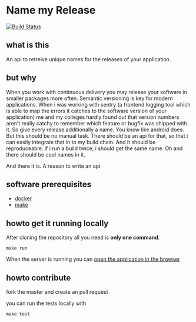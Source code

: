 # Name my Release

[![Build Status](https://travis-ci.org/itsmethemojo/name-my-release.svg?branch=master)](https://travis-ci.org/itsmethemojo/name-my-release)

## what is this

An api to retreive unique names for the releases of your application.

## but why

When you work with continuous delivery you may release your software in smaller packages more often.
Semantic versioning is key for modern applications. When i was working with sentry (a frontend
logging tool which is able to map the errors it catches to the software version of your application) me
and my colleges hardly found out that version numbers aren't really catchy to remember which feature or
bugfix was shipped with it. So give every release additionally a name. You know like android does. But this
should be no manual task. There should be an api for that, so that i can easily integrate that in to my
build chain. And it should be reproduceable. If i run a build twice, i should get the same name. Oh and
there should be cool names in it.

And there it is. A reason to write an api.

## software prerequisites

* [docker](https://docs.docker.com/install/#supported-platforms)
* [make](https://formulae.brew.sh/formula/make)

## howto get it running locally
After cloning the repository all you need is **only one command**.
```
make run
```
When the server is running you can [open the application in the browser](http://localhost:3000/api/namepools)

## howto contribute
fork the master and create an pull request

you can run the tests locally with
```
make test
```
